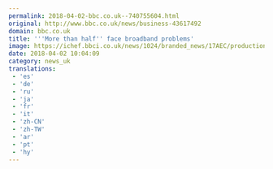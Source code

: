 ```yaml
---
permalink: 2018-04-02-bbc.co.uk--740755604.html
original: http://www.bbc.co.uk/news/business-43617492
domain: bbc.co.uk
title: '''More than half'' face broadband problems'
image: https://ichef.bbci.co.uk/news/1024/branded_news/17AEC/production/_93840079_laptop.jpg
date: 2018-04-02 10:04:09
category: news_uk
translations: 
 - 'es'
 - 'de'
 - 'ru'
 - 'ja'
 - 'fr'
 - 'it'
 - 'zh-CN'
 - 'zh-TW'
 - 'ar'
 - 'pt'
 - 'hy'
---
```


